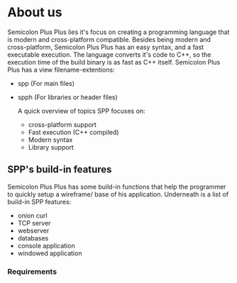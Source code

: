 <h1>About us</h1>

Semicolon Plus Plus lies it's focus on creating a programming language that is modern and cross-platform compatible.
Besides being modern and cross-platform, Semicolon Plus Plus has an easy syntax, and a fast executable execution.
The language converts it's code to C++, so the execution time of the build binary is as fast as C++ itself.
Semicolon Plus Plus has a view filename-extentions:

* spp (For main files)
* spph (For libraries or header files)

  A quick overview of topics SPP focuses on:

  * cross-platform support
  * Fast execution (C++ compiled)
  * Modern syntax
  * Library support
 
<h2>SPP's build-in features</h2>

Semicolon Plus Plus has some build-in functions that help the programmer to quickly setup a wireframe/ base of his application.
Underneath is a list of build-in SPP features:

* onion curl
* TCP server
* webserver
* databases
* console application
* windowed application


<h3>Requirements</h3>
